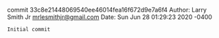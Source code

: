 commit 33c8e21448069540ee46014fea16f672d9e7a6f4
Author: Larry Smith Jr <mrlesmithjr@gmail.com>
Date:   Sun Jun 28 01:29:23 2020 -0400

    Initial commit
